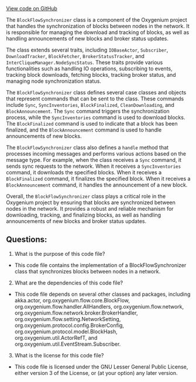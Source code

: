 [View code on GitHub](https://github.com/oxygenium/oxygenium/flow/src/main/scala/org/oxygenium/flow/network/sync/BlockFlowSynchronizer.scala)

The `BlockFlowSynchronizer` class is a component of the Oxygenium project that handles the synchronization of blocks between nodes in the network. It is responsible for managing the download and tracking of blocks, as well as handling announcements of new blocks and broker status updates.

The class extends several traits, including `IOBaseActor`, `Subscriber`, `DownloadTracker`, `BlockFetcher`, `BrokerStatusTracker`, and `InterCliqueManager.NodeSyncStatus`. These traits provide various functionalities such as handling IO operations, subscribing to events, tracking block downloads, fetching blocks, tracking broker status, and managing node synchronization status.

The `BlockFlowSynchronizer` class defines several case classes and objects that represent commands that can be sent to the class. These commands include `Sync`, `SyncInventories`, `BlockFinalized`, `CleanDownloading`, and `BlockAnnouncement`. The `Sync` command triggers the synchronization process, while the `SyncInventories` command is used to download blocks. The `BlockFinalized` command is used to indicate that a block has been finalized, and the `BlockAnnouncement` command is used to handle announcements of new blocks.

The `BlockFlowSynchronizer` class also defines a `handle` method that processes incoming messages and performs various actions based on the message type. For example, when the class receives a `Sync` command, it sends sync requests to the network. When it receives a `SyncInventories` command, it downloads the specified blocks. When it receives a `BlockFinalized` command, it finalizes the specified block. When it receives a `BlockAnnouncement` command, it handles the announcement of a new block.

Overall, the `BlockFlowSynchronizer` class plays a critical role in the Oxygenium project by ensuring that blocks are synchronized between nodes in the network. It provides a robust and reliable mechanism for downloading, tracking, and finalizing blocks, as well as handling announcements of new blocks and broker status updates.
## Questions: 
 1. What is the purpose of this code file?
- This code file contains the implementation of a BlockFlowSynchronizer class that synchronizes blocks between nodes in a network.

2. What are the dependencies of this code file?
- This code file depends on several other classes and packages, including akka.actor, org.oxygenium.flow.core.BlockFlow, org.oxygenium.flow.handler.AllHandlers, org.oxygenium.flow.network, org.oxygenium.flow.network.broker.BrokerHandler, org.oxygenium.flow.setting.NetworkSetting, org.oxygenium.protocol.config.BrokerConfig, org.oxygenium.protocol.model.BlockHash, org.oxygenium.util.ActorRefT, and org.oxygenium.util.EventStream.Subscriber.

3. What is the license for this code file?
- This code file is licensed under the GNU Lesser General Public License, either version 3 of the License, or (at your option) any later version.